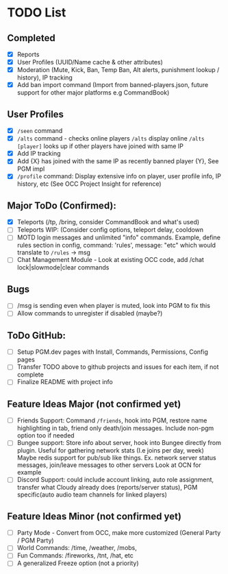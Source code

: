 # TODO List

## Completed
- [x] Reports
- [x] User Profiles (UUID/Name cache & other attributes)
- [x] Moderation (Mute, Kick, Ban, Temp Ban, Alt alerts, punishment lookup / history), IP tracking
- [x] Add ban import command (Import from banned-players.json, future support for other major platforms e.g CommandBook)

## User Profiles
- [x] `/seen` command
- [x] `/alts` command - checks online players `/alts` display online `/alts [player]` looks up if other players have joined with same IP
- [x] Add IP tracking
- [x] Add {X} has joined with the same IP as recently banned player {Y}, See PGM impl
- [x] `/profile` command: Display extensive info on player, user profile info, IP history, etc (See OCC Project Insight for reference)

## Major ToDo (Confirmed):
- [x] Teleports (/tp, /bring, consider CommandBook and what's used)
- [ ] Teleports WIP: (Consider config options, teleport delay, cooldown
- [ ] MOTD login messages and unlimited "info" commands. Example, define rules section in config, command: 'rules', message: "etc" which would translate to `/rules` -> msg
- [ ] Chat Management Module - Look at existing OCC code, add /chat lock|slowmode|clear commands

## Bugs
- [ ] /msg is sending even when player is muted, look into PGM to fix this
- [ ] Allow commands to unregister if disabled (maybe?)

## ToDo GitHub:
- [ ] Setup PGM.dev pages with Install, Commands, Permissions, Config pages
- [ ] Transfer TODO above to github projects and issues for each item, if not complete
- [ ] Finalize README with project info

## Feature Ideas Major (not confirmed yet)
- [ ] Friends Support: Command `/friends`, hook into PGM, restore name highlighting in tab, friend only death/join messages. Include non-pgm option too if needed
- [ ] Bungee support: Store info about server, hook into Bungee directly from plugin. Useful for gathering network stats (I.e joins per day, week) Maybe redis support for pub/sub like things. Ex. network server status messages, join/leave messages to other servers Look at OCN for example
- [ ] Discord Support: could include account linking, auto role assignment, transfer what Cloudy already does (reports/server status), PGM specific(auto audio team channels for linked players)

## Feature Ideas Minor (not confirmed yet)
- [ ] Party Mode - Convert from OCC, make more customized (General Party / PGM Party)
- [ ] World Commands: /time, /weather, /mobs, 
- [ ] Fun Commands: /fireworks, /tnt, /hat, etc
- [ ] A generalized Freeze option (not a priority) 
